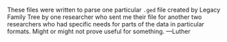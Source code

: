 These files were written to parse one particular `.ged` file created by Legacy Family Tree by one researcher who sent me their file for another two researchers who had specific needs for parts of the data in particular formats.  Might or might not prove useful for something. —Luther
